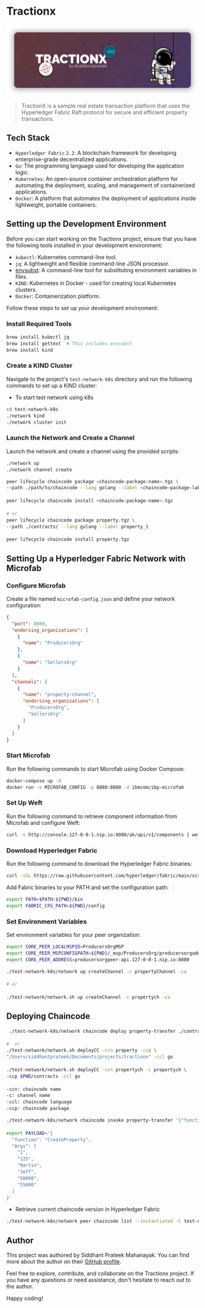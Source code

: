 # Tractionx

![](./assets/tractionx_v.png)

> TractionX is a sample real estate transaction platform that uses the Hyperledger Fabric Raft protocol for secure and efficient property transactions.


## Tech Stack

- `Hyperledger Fabric` `2.2`: A blockchain framework for developing enterprise-grade decentralized applications.
- `Go`: The programming language used for developing the application logic.
- `Kubernetes`: An open-source container orchestration platform for automating the deployment, scaling, and management of containerized applications.
- `Docker`: A platform that automates the deployment of applications inside lightweight, portable containers.

## Setting up the Development Environment

Before you can start working on the Tractionx project, ensure that you have the following tools installed in your development environment:

- `kubectl`: Kubernetes command-line tool.
- `jq`: A lightweight and flexible command-line JSON processor.
- [envsubst](https://www.gnu.org/software/gettext/manual/html_node/envsubst-Invocation.html): A command-line tool for substituting environment variables in files.
- `KIND`: Kubernetes in Docker - used for creating local Kubernetes clusters.
- `Docker`: Containerization platform.

Follow these steps to set up your development environment:

### Install Required Tools

```bash
brew install kubectl jq
brew install gettext  # This includes envsubst
brew install kind
```

### Create a KIND Cluster

Navigate to the project's `test-network-k8s` directory and run the following commands to set up a KIND cluster:
- To start test network using k8s

```bash
cd test-network-k8s
./network kind
./network cluster init
```

### Launch the Network and Create a Channel

Launch the network and create a channel using the provided scripts:

```bash
./network up
./network channel create
```

```bash
peer lifecycle chaincode package <chaincode-package-name>.tgz \
--path ./path/to/chaincode --lang golang --label <chaincode-package-label>

peer lifecycle chaincode install <chaincode-package-name>.tgz

# or
peer lifecycle chaincode package property.tgz \ 
--path ./contracts/ --lang golang --label property_1

peer lifecycle chaincode install property.tgz
```

## Setting Up a Hyperledger Fabric Network with Microfab

### Configure Microfab

Create a file named `microfab-config.json` and define your network configuration:

```json
{
  "port": 8080,
  "endorsing_organizations": [
    {
      "name": "ProducersOrg"
    },
    {
      "name": "SellersOrg"
    }
  ],
  "channels": [
    {
      "name": "property-channel",
      "endorsing_organizations": [
        "ProducersOrg",
        "SellersOrg"
      ]
    }
  ]
}
```

### Start Microfab

Run the following commands to start Microfab using Docker Compose:

```bash
docker-compose up -d
docker run -e MICROFAB_CONFIG -p 8080:8080 -d ibmcom/ibp-microfab
```

### Set Up Weft

Run the following command to retrieve component information from Microfab and configure Weft:

```bash
curl -s http://console.127-0-0-1.nip.io:8080/ak/api/v1/components | weft microfab -w ./_wallets -p ./_gateways -m ./_msp -f
```

### Download Hyperledger Fabric

Run the following command to download the Hyperledger Fabric binaries:

```bash
curl -sSL https://raw.githubusercontent.com/hyperledger/fabric/main/scripts/install-fabric.sh | bash -s -- binary
```

Add Fabric binaries to your PATH and set the configuration path:

```bash
export PATH=$PATH:${PWD}/bin
export FABRIC_CFG_PATH=${PWD}/config
```

### Set Environment Variables

Set environment variables for your peer organization:

```bash
export CORE_PEER_LOCALMSPID=ProducersOrgMSP
export CORE_PEER_MSPCONFIGPATH=${PWD}/_msp/ProducersOrg/producersorgadmin/msp
export CORE_PEER_ADDRESS=producersorgpeer-api.127-0-0-1.nip.io:8080
```

```bash
./test-network-k8s/network up createChannel -c propertyChannel -ca

# or

./test-network/network.sh up createChannel -c propertych -ca
```

## Deploying Chaincode 

```bash
 ./test-network-k8s/network chaincode deploy property-transfer ./contracts

#  or
./test-network/network.sh deployCC -ccn property -ccp \
"/Users/siddhantprateek/Documents/projects/tractionx" -ccl go

./test-network/network.sh deployCC -ccn propertych -c propertych \  
-ccp $PWD/contracts -ccl go

-ccn: chaincode name
-c: channel name
-ccl: chaincode language 
-ccp: chaincode package
```

```bash
./test-network-k8s/network chaincode invoke property-transfer '{"function":"CreateProperty", "Args": ["1", "125", "Martin", "Jeff", "50000", "55000"]}'

export PAYLOAD='{
  "function": "CreateProperty",
  "Args": [
    "1",
    "125",
    "Martin",
    "Jeff",
    "50000",
    "55000"
  ]
}'
```

- Retrieve current chaincode version in Hyperledger Fabric
```bash
./test-network-k8s/network peer chaincode list --instantiated -C test-network 
```

## Author

This project was authored by Siddhant Prateek Mahanayak. You can find more about the author on their [GitHub profile](github.com/siddhantprateek).

Feel free to explore, contribute, and collaborate on the Tractionx project. If you have any questions or need assistance, don't hesitate to reach out to the author.

Happy coding!